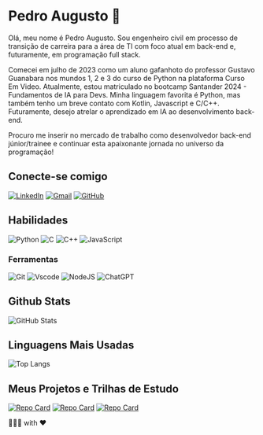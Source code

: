 # Pedro Augusto 👋
Olá, meu nome é Pedro Augusto. Sou engenheiro civil em processo de transição de carreira para a área de TI com foco atual em back-end e, futuramente, em programação full stack.

Comecei em julho de 2023 como um aluno gafanhoto do professor Gustavo Guanabara nos mundos 1, 2 e 3 do curso de Python na plataforma Curso Em Video. Atualmente, estou matriculado no bootcamp Santander 2024 - Fundamentos de IA para Devs. Minha linguagem favorita é Python, mas também tenho um breve contato com Kotlin, Javascript e C/C++. Futuramente, desejo atrelar o aprendizado em IA ao desenvolvimento back-end.

Procuro me inserir no mercado de trabalho como desenvolvedor back-end júnior/trainee e continuar esta apaixonante jornada no universo da programação!  

## Conecte-se comigo
[![LinkedIn](https://img.shields.io/badge/LinkedIn-0077B5?style=for-the-badge&logo=linkedin&logoColor=white)](https://www.linkedin.com/in/pedro-augusto-0b98601b0/)
[![Gmail](https://img.shields.io/badge/Gmail-333333?style=for-the-badge&logo=gmail&logoColor=red)](mailto:pedroaugustorego@gmail.com)
[![GitHub](https://img.shields.io/badge/GitHub-100000?style=for-the-badge&logo=github&logoColor=white)](https://github.com/pedroaugust096)

## Habilidades
![Python](https://img.shields.io/badge/python-3670A0?style=for-the-badge&logo=python&logoColor=ffdd54)
![C](https://img.shields.io/badge/C-00599C?style=for-the-badge&logo=c&logoColor=white)
![C++](https://img.shields.io/badge/C%2B%2B-00599C?style=for-the-badge&logo=c%2B%2B&logoColor=white)
![JavaScript](https://img.shields.io/badge/JavaScript-F7DF1E?style=for-the-badge&logo=javascript&logoColor=black)

### Ferramentas
![Git](https://img.shields.io/badge/GIT-E44C30?style=for-the-badge&logo=git&logoColor=white)
![Vscode](https://img.shields.io/badge/Vscode-007ACC?style=for-the-badge&logo=visual-studio-code&logoColor=white)
![NodeJS](https://img.shields.io/badge/node.js-6DA55F?style=for-the-badge&logo=node.js&logoColor=white)
![ChatGPT](https://img.shields.io/badge/ChatGPT-74aa9c?style=for-the-badge&logo=openai&logoColor=white)

## Github Stats
![GitHub Stats](https://github-readme-stats.vercel.app/api?username=pedroaugust096&theme=transparent&bg_color=000&border_color=30A3DC&show_icons=true&icon_color=30A3DC&title_color=E94D5F&text_color=FFF)

## Linguagens Mais Usadas
![Top Langs](https://github-readme-stats-git-masterrstaa-rickstaa.vercel.app/api/top-langs/?username=pedroaugust096&bg_color=000&border_color=30A3DC&title_color=E94D5F&text_color=FFF)

## Meus Projetos e Trilhas de Estudo
[![Repo Card](https://github-readme-stats.vercel.app/api/pin/?username=pedroaugust096&repo=DIO-Javascript&bg_color=000&border_color=30A3DC&show_icons=true&icon_color=30A3DC&title_color=E94D5F&text_color=FFF)](https://github.com/pedroaugust096/DIO-Javascript)
[![Repo Card](https://github-readme-stats.vercel.app/api/pin/?username=pedroaugust096&repo=CursoEmVideo-Aulas&bg_color=000&border_color=30A3DC&show_icons=true&icon_color=30A3DC&title_color=E94D5F&text_color=FFF)](https://github.com/pedroaugust096/CursoEmVideo-Aulas)
[![Repo Card](https://github-readme-stats.vercel.app/api/pin/?username=pedroaugust096&repo=Santander-2024-Fundamentos-de-IA-para-Devs&bg_color=000&border_color=30A3DC&show_icons=true&icon_color=30A3DC&title_color=E94D5F&text_color=FFF)](https://github.com/pedroaugust096/Santander-2024-Fundamentos-de-IA-para-Devs)


👨🏻‍💻 with ❤



<!--
**pedroaugust096/pedroaugust096** is a ✨ _special_ ✨ repository because its `README.md` (this file) appears on your GitHub profile.

Here are some ideas to get you started:

- 🔭 I’m currently working on ...
- 🌱 I’m currently learning ...
- 👯 I’m looking to collaborate on ...
- 🤔 I’m looking for help with ...
- 💬 Ask me about ...
- 📫 How to reach me: ...
- 😄 Pronouns: ...
- ⚡ Fun fact: ...
-->
